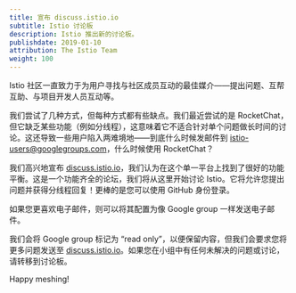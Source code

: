 ```yaml
---
title: 宣布 discuss.istio.io
subtitle: Istio 讨论板
description: Istio 推出新的讨论板。
publishdate: 2019-01-10
attribution: The Istio Team
weight: 100
---
```


Istio 社区一直致力于为用户寻找与社区成员互动的最佳媒介——提出问题、互帮互助、与项目开发人员互动等。

我们尝试了几种方式，但每种方式都有些缺点。我们最近尝试的是 RocketChat，但它缺乏某些功能（例如分线程），这意味着它不适合针对单个问题做长时间的讨论。这还导致一些用户陷入两难境地——到底什么时候发邮件到  istio-users@googlegroups.com，什么时候使用 RocketChat？

我们高兴地宣布 [discuss.istio.io](https://discuss.istio.io)，我们认为在这个单一平台上找到了很好的功能平衡。这是一个功能齐全的论坛，我们将从这里开始讨论 Istio。它将允许您提出问题并获得分线程回复！更棒的是您可以使用 GitHub 身份登录。

如果您更喜欢电子邮件，则可以将其配置为像 Google group 一样发送电子邮件。

我们会将 Google group 标记为 “read only”，以便保留内容，但我们会要求您将更多问题发送至 [discuss.istio.io](https://discuss.istio.io)。如果您在小组中有任何未解决的问题或讨论，请转移到讨论板。

Happy meshing!
